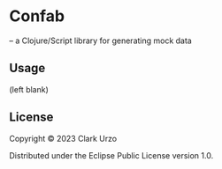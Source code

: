 # Confab

– a Clojure/Script library for generating mock data

## Usage

(left blank)

## License

Copyright © 2023 Clark Urzo

Distributed under the Eclipse Public License version 1.0.